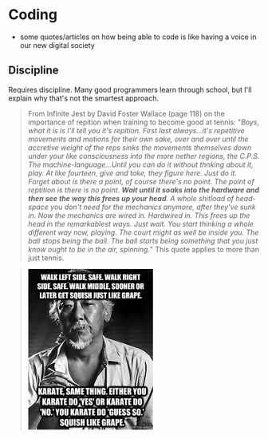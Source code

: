 # Coding

* some quotes/articles on how being able to code is like having a voice in our new digital society

## Discipline
Requires discipline. Many good programmers learn through school, but I'll explain why that's not the smartest approach.

> From Infinite Jest by David Foster Wallace (page 118) on the importance of repition when training to become good at tennis: "*Boys, what it is is I'll tell you it's repition. First last always...it's repetitive movements and motions for their own sake, over and over until the accretive weight of the reps sinks the movements themselves down under your like consciousness into the more nether regions, the C.P.S. The machine-language...Until you can do it without thnking about it, play. At like fourteen, give and take, they figure here. Just do it. Forget about is there a point, of course there's no point. The point of reptition is there is no point. **Wait until it soaks into the hardware and then see the way this frees up your head**. A whole shitload of head-space you don't need for the mechanics anymore, after they've sunk in. Now the mechanics are wired in. Hardwired in. This frees up the head in the remarkablest ways. Just wait. You start thinking a whole different way now, playing. The court might as well be inside you. The ball stops being the ball. The ball starts being something that you just know ought to be in the air, spinning.*" This quote applies to more than just tennis.

> ![Mr. Miyagi](assets/nomiddle.jpg)